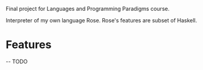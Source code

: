 Final project for Languages and Programming Paradigms course.

Interpreter of my own language Rose.
Rose's features are subset of Haskell.

# Features 
-- TODO
